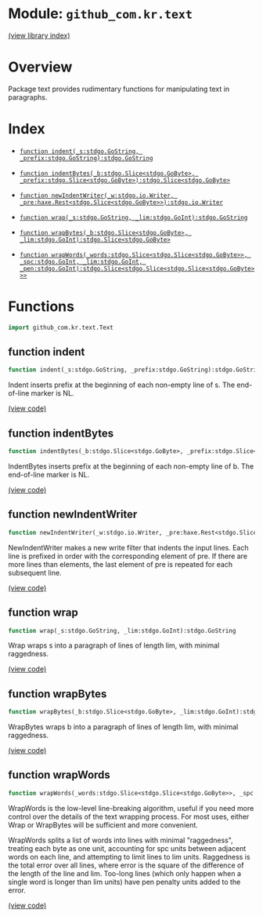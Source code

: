 # Module: `github_com.kr.text`

[(view library index)](../../../golibs.md)


# Overview


Package text provides rudimentary functions for manipulating text in paragraphs. 


# Index


- [`function indent(_s:stdgo.GoString, _prefix:stdgo.GoString):stdgo.GoString`](<#function-indent>)

- [`function indentBytes(_b:stdgo.Slice<stdgo.GoByte>, _prefix:stdgo.Slice<stdgo.GoByte>):stdgo.Slice<stdgo.GoByte>`](<#function-indentbytes>)

- [`function newIndentWriter(_w:stdgo.io.Writer, _pre:haxe.Rest<stdgo.Slice<stdgo.GoByte>>):stdgo.io.Writer`](<#function-newindentwriter>)

- [`function wrap(_s:stdgo.GoString, _lim:stdgo.GoInt):stdgo.GoString`](<#function-wrap>)

- [`function wrapBytes(_b:stdgo.Slice<stdgo.GoByte>, _lim:stdgo.GoInt):stdgo.Slice<stdgo.GoByte>`](<#function-wrapbytes>)

- [`function wrapWords(_words:stdgo.Slice<stdgo.Slice<stdgo.GoByte>>, _spc:stdgo.GoInt, _lim:stdgo.GoInt, _pen:stdgo.GoInt):stdgo.Slice<stdgo.Slice<stdgo.Slice<stdgo.GoByte>>>`](<#function-wrapwords>)

# Functions


```haxe
import github_com.kr.text.Text
```


## function indent


```haxe
function indent(_s:stdgo.GoString, _prefix:stdgo.GoString):stdgo.GoString
```


Indent inserts prefix at the beginning of each non\-empty line of s. The end\-of\-line marker is NL. 


[\(view code\)](<./Text.hx#L58>)


## function indentBytes


```haxe
function indentBytes(_b:stdgo.Slice<stdgo.GoByte>, _prefix:stdgo.Slice<stdgo.GoByte>):stdgo.Slice<stdgo.GoByte>
```


IndentBytes inserts prefix at the beginning of each non\-empty line of b. The end\-of\-line marker is NL. 


[\(view code\)](<./Text.hx#L66>)


## function newIndentWriter


```haxe
function newIndentWriter(_w:stdgo.io.Writer, _pre:haxe.Rest<stdgo.Slice<stdgo.GoByte>>):stdgo.io.Writer
```


NewIndentWriter makes a new write filter that indents the input lines. Each line is prefixed in order with the corresponding element of pre. If there are more lines than elements, the last element of pre is repeated for each subsequent line. 


[\(view code\)](<./Text.hx#L85>)


## function wrap


```haxe
function wrap(_s:stdgo.GoString, _lim:stdgo.GoInt):stdgo.GoString
```


Wrap wraps s into a paragraph of lines of length lim, with minimal raggedness. 


[\(view code\)](<./Text.hx#L94>)


## function wrapBytes


```haxe
function wrapBytes(_b:stdgo.Slice<stdgo.GoByte>, _lim:stdgo.GoInt):stdgo.Slice<stdgo.GoByte>
```


WrapBytes wraps b into a paragraph of lines of length lim, with minimal raggedness. 


[\(view code\)](<./Text.hx#L102>)


## function wrapWords


```haxe
function wrapWords(_words:stdgo.Slice<stdgo.Slice<stdgo.GoByte>>, _spc:stdgo.GoInt, _lim:stdgo.GoInt, _pen:stdgo.GoInt):stdgo.Slice<stdgo.Slice<stdgo.Slice<stdgo.GoByte>>>
```


WrapWords is the low\-level line\-breaking algorithm, useful if you need more control over the details of the text wrapping process. For most uses, either Wrap or WrapBytes will be sufficient and more convenient. 


WrapWords splits a list of words into lines with minimal "raggedness", treating each byte as one unit, accounting for spc units between adjacent words on each line, and attempting to limit lines to lim units. Raggedness is the total error over all lines, where error is the square of the difference of the length of the line and lim. Too\-long lines \(which only happen when a single word is longer than lim units\) have pen penalty units added to the error. 


[\(view code\)](<./Text.hx#L124>)


